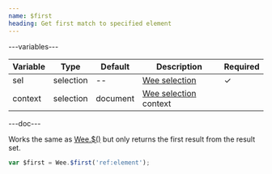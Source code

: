 ```yaml
---
name: $first
heading: Get first match to specified element
---
```


---variables---

| Variable | Type | Default | Description | Required |
| -- | -- | -- | -- | -- |
| sel | selection | -- | [Wee selection](/script/core#core) | &#10003; |
| context | selection | document | [Wee selection](/script/core#core) context ||

---doc---

Works the same as [Wee.$()](#core) but only returns the first result from the result set.

```javascript
var $first = Wee.$first('ref:element');
```